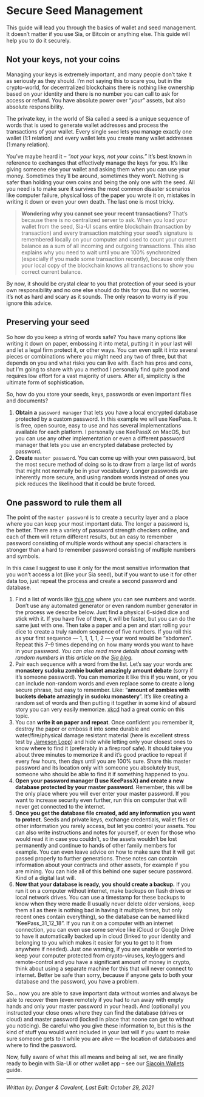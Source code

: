 # Secure Seed Management
This guide will lead you through the basics of wallet and seed management. It doesn’t matter if you use Sia, or Bitcoin or anything else. This guide will help you to do it securely.

## Not your keys, not your coins
Managing your keys is extremely important, and many people don’t take it as seriously as they should. I’m not saying this to scare you, but in the crypto-world, for decentralized blockchains there is nothing like ownership based on your identity and there is no number you can call to ask for access or refund. You have absolute power over “*your*” assets, but also absolute responsibility.

The private key, in the world of Sia called a seed is a unique sequence of words that is used to generate wallet addresses and process the transactions of your wallet. Every single `seed` lets you manage exactly one wallet (1:1 relation) and every wallet lets you create many wallet addresses (1:many relation).

You’ve maybe heard it – *“not your keys, not your coins.”* It’s best known in reference to exchanges that effectively manage the keys for you. It’s like giving someone else your wallet and asking them when you can use your money. Sometimes they’ll be around, sometimes they won’t. Nothing is safer than holding your own coins and being the only one with the seed. All you need is to make sure it survives the most common disaster scenarios like computer failure, physical loss of the paper you wrote it on, mistakes in writing it down or even your own death. The last one is most tricky.

>**Wondering why you cannot see your recent transactions?** That’s because there is no centralized server to ask. When you load your wallet from the seed, Sia-UI scans entire blockchain (transaction by transaction) and every transaction matching your seed’s signature is remembered locally on your computer and used to count your current balance as a sum of all incoming and outgoing transactions. This also explains why you need to wait until you are 100% synchronized (especially if you made some transaction recently), because only then your local copy of the blockchain knows all transactions to show you correct current balance.

By now, it should be crystal clear to you that protection of your seed is your own responsibility and no one else should do this for you. But no worries, it’s not as hard and scary as it sounds. The only reason to worry is if you ignore this advice.

## Preserving your seed
So how do you keep a string of words safe? You have many options like writing it down on paper, embossing it into metal, putting it in your last will and let a legal firm protect it, or other ways. You can even split it into several pieces or combinations where you might need any two of three, but that depends on you and what risks you can live with. Each has pros and cons, but I’m going to share with you a method I personally find quite good and requires low effort for a vast majority of users. After all, simplicity is the ultimate form of sophistication.

So, how do you store your seeds, keys, passwords or even important files and documents?

1. **Obtain a** `password manager` that lets you have a local encrypted database protected by a custom password. In this example we will use KeePass. It is free, open source, easy to use and has several implementations available for each platform. I personally use KeePassX on MacOS, but you can use any other implementation or even a different password manager that lets you use an encrypted database protected by password.
2. **Create** `master password`. You can come up with your own password, but the most secure method of doing so is to draw from a large list of words that might not normally be in your vocabulary. Longer passwords are inherently more secure, and using random words instead of ones you pick reduces the likelihood that it could be brute forced.

## One password to rule them all
The point of the `master password` is to create a security layer and a place where you can keep your most important data. The longer a password is, the better. There are a variety of password strength checkers online, and each of them will return different results, but an easy to remember password consisting of multiple words without any special characters is stronger than a hard to remember password consisting of multiple numbers and symbols.

In this case I suggest to use it only for the most sensitive information that you won’t access a lot (like your Sia seed), but if you want to use it for other data too, just repeat the process and create a second password and database.

1. Find a list of words like <a href="https://www.eff.org/files/2016/07/18/eff_large_wordlist.txt" target="_blank" rel="noopener noreferrer">this one</a> where you can see numbers and words. Don’t use any automated generator or even random number generator in the process we describe below. Just find a physical 6-sided dice and stick with it. If you have five of them, it will be faster, but you can do the same just with one.
Then take a paper and a pen and start rolling your dice to create a truly random sequence of five numbers. If you roll this as your first sequence — 1, 1, 1, 1, 2 — your word would be “abdomen”. Repeat this 7–9 times depending on how many words you want to have in your password. *You can also read more details about coming with random numbers in this article on the <a href="https://blog.sia.tech/generating-cryptographically-secure-random-numbers-with-coins-and-a-cup-4e223899509e" target="_blank" rel="noopener noreferrer">Sia blog</a>.*
2. Pair each sequence with a word from the list. Let’s say your words are: **monastery sudoku zombie bucket amazingly amount debate** (sorry if it’s someone password). You can memorize it like this if you want, or you can include non-random words and even replace some to create a long secure phrase, but easy to remember. Like: “**amount of zombies with buckets debate amazingly in sudoku monastery**”. It’s like creating a random set of words and then putting it together in some kind of absurd story you can very easily memorize.
<a href="https://xkcd.com/936/" target="_blank" rel="noopener noreferrer">xkcd</a> had a great comic on this topic.
3. You can **write it on paper and repeat**. Once confident you remember it, destroy the paper or emboss it into some durable and water/fire/physical damage resistant material (here is excellent stress test by <a href="https://blog.lopp.net/metal-bitcoin-seed-storage-stress-test/" target="_blank" rel="noopener noreferrer">Jameson Lopp</a>) and hide while letting only your closest ones to know where to find it (preferably in a fireproof safe). It should take you about three minutes to memorize it and it’s good practice to repeat if every few hours, then days until you are 100% sure. Share this master password and its location only with someone you absolutely trust, someone who should be able to find it if something happened to you.
4. **Open your password manager (I use KeePassX) and create a new database protected by your master password**. Remember, this will be the only place where you will ever enter your master password. If you want to increase security even further, run this on computer that will never get connected to the internet.
5. **Once you get the database file created, add any information you want to protect**. Seeds and private keys, exchange credentials, wallet files or other information you rarely access, but let you control your assets. You can also write instructions and notes for yourself, or even for those who would read it in case you couldn’t, so the assets wouldn’t be lost permanently and continue to hands of other family members for example. You can even leave advice on how to make sure that it will get passed properly to further generations. These notes can contain information about your contracts and other assets, for example if you are mining. You can hide all of this behind one super secure password. Kind of a digital last will.
6. **Now that your database is ready, you should create a backup.** If you run it on a computer without internet, make backups on flash drives or local network drives. You can use a timestamp for these backups to know when they were made (I usually never delete older versions, keep them all as there is nothing bad in having it multiple times, but only recent ones contain everything), so the database can be named liked “KeePass_31_12_18”. If you run it on a computer with an internet connection, you can even use some service like iCloud or Google Drive to have it automatically backed up in cloud (linked to your identity and belonging to you which makes it easier for you to get to it from anywhere if needed). Just one warning, if you are unable or worried to keep your computer protected from crypto-viruses, keyloggers and remote-control and you have a significant amount of money in crypto, think about using a separate machine for this that will never connect to internet. Better be safe than sorry, because if anyone gets to both your database and the password, you have a problem.

So… now you are able to save important data without worries and always be able to recover them (even remotely if you had to run away with empty hands and only your master password in your head). And (optionally) you instructed your close ones where they can find the database (drives or cloud) and master password (locked in place that noone can get to without you noticing). Be careful who you give these information to, but this is the kind of stuff you would want included in your last will if you want to make sure someone gets to it while you are alive — the location of databases and where to find the password.

Now, fully aware of what this all means and being all set, we are finally ready to begin with Sia-UI or other wallet app – see our [Siacoin Wallets](/how-does-it-work/sia-guides/wallet.html) guide.

---
*Written by: Danger & Covalent, Last Edit: October 29, 2021*
